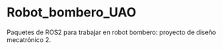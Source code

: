 # Robot_bombero_UAO
Paquetes de ROS2 para trabajar en robot bombero: proyecto de diseño mecatrónico 2.
